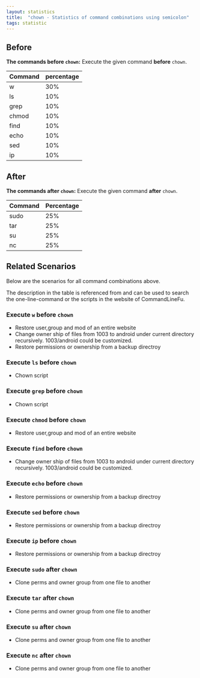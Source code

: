 ```yaml
---
layout: statistics
title:  "chown - Statistics of command combinations using semicolon"
tags: statistic
---
```


## Before

__The commands before `chown`:__  Execute the given command __before__ `chown`.

| Command | percentage |
|--------|--------|
| w | 30% |
| ls | 10% |
| grep | 10% |
| chmod | 10% |
| find | 10% |
| echo | 10% |
| sed | 10% |
| ip | 10% |



## After

__The commands after `chown`:__ Execute the given command __after__ `chown`.

| Command | Percentage | 
|-------|--------|
| sudo | 25% |
| tar | 25% |
| su | 25% |
| nc | 25% |



## Related Scenarios

Below are the scenarios for all command combinations above.

The description in the table is referenced from and can be used to search the one-line-command or the scripts in the website of CommandLineFu.


### Execute `w` before `chown`

- Restore user,group and mod of an entire website
- Change owner ship of files from 1003 to android under current directory recursively. 1003/android could be customized.
- Restore permissions or ownership from a backup directroy

            
### Execute `ls` before `chown`

- Chown script

            
### Execute `grep` before `chown`

- Chown script

            
### Execute `chmod` before `chown`

- Restore user,group and mod of an entire website

            
### Execute `find` before `chown`

- Change owner ship of files from 1003 to android under current directory recursively. 1003/android could be customized.

            
### Execute `echo` before `chown`

- Restore permissions or ownership from a backup directroy

            
### Execute `sed` before `chown`

- Restore permissions or ownership from a backup directroy

            
### Execute `ip` before `chown`

- Restore permissions or ownership from a backup directroy

            


### Execute `sudo` after `chown`

- Clone perms and owner group from one file to another

            
### Execute `tar` after `chown`

- Clone perms and owner group from one file to another

            
### Execute `su` after `chown`

- Clone perms and owner group from one file to another

            
### Execute `nc` after `chown`

- Clone perms and owner group from one file to another

            
